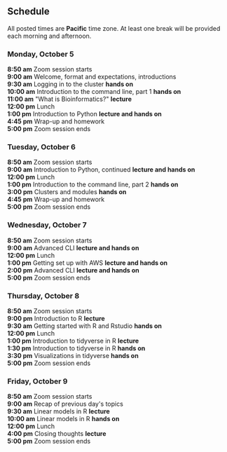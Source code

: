 ## Schedule

All posted times are **Pacific** time zone. At least one break will be provided each morning and afternoon.

### Monday, October 5

**8:50 am**  Zoom session starts    
**9:00 am**  Welcome, format and expectations, introductions   
**9:30 am**  Logging in to the cluster __hands on__   
**10:00 am** Introduction to the command line, part 1 __hands on__    
**11:00 am** "What is Bioinformatics?" __lecture__   
**12:00 pm** Lunch    
**1:00 pm**  Introduction to Python __lecture and hands on__    
**4:45 pm**  Wrap-up and homework  
**5:00 pm**  Zoom session ends    

### Tuesday, October 6

**8:50 am**  Zoom session starts  
**9:00 am**  Introduction to Python, continued __lecture and hands on__  
**12:00 pm** Lunch  
**1:00 pm**  Introduction to the command line, part 2 __hands on__   
**3:00 pm**  Clusters and modules __hands on__   
**4:45 pm**  Wrap-up and homework  
**5:00 pm**  Zoom session ends   

### Wednesday, October 7

**8:50 am**  Zoom session starts  
**9:00 am**  Advanced CLI __lecture and hands on__   
**12:00 pm** Lunch  
**1:00 pm**  Getting set up with AWS __lecture and hands on__   
**2:00 pm**  Advanced CLI __lecture and hands on__  
**5:00 pm**  Zoom session ends  

### Thursday, October 8

**8:50 am**  Zoom session starts  
**9:00 pm**  Introduction to R __lecture__     
**9:30 am**  Getting started with R and Rstudio __hands on__   
**12:00 pm** Lunch  
**1:00 pm**  Introduction to tidyverse in R __lecture__   
**1:30 pm**  Introduction to tidyverse in R __hands on__     
**3:30 pm**  Visualizations in tidyverse __hands on__     
**5:00  pm**  Zoom session ends  

### Friday, October 9

**8:50 am**  Zoom session starts  
**9:00 am**  Recap of previous day's topics  
**9:30 am**  Linear models in R __lecture__    
**10:00 am** Linear models in R __hands on__     
**12:00 pm** Lunch  
**4:00 pm**  Closing thoughts __lecture__  
**5:00  pm**  Zoom session ends  
